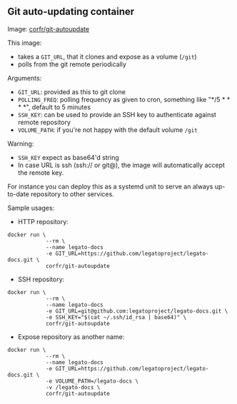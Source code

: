Git auto-updating container
---------------------------

Image: [corfr/git-autoupdate](https://registry.hub.docker.com/u/corfr/git-autoupdate/)

This image:
 - takes a `GIT_URL`, that it clones and expose as a volume (`/git`)
 - polls from the git remote periodically

Arguments:
 - `GIT_URL`: provided as this to git clone
 - `POLLING_FREQ`: polling frequency as given to cron, something like "*/5 * * * *", default to 5 minutes
 - `SSH_KEY`: can be used to provide an SSH key to authenticate against remote repository
 - `VOLUME_PATH`: if you're not happy with the default volume `/git`

Warning:
 - `SSH_KEY` expect as base64'd string
 - In case URL is ssh (ssh:// or git@), the image will automatically accept the remote key.

For instance you can deploy this as a systemd unit to serve an always up-to-date repository to other services.

Sample usages:

 - HTTP repository:
```
docker run \
            --rm \
            --name legato-docs
            -e GIT_URL=https://github.com/legatoproject/legato-docs.git \
            corfr/git-autoupdate
```

 - SSH repository:
```
docker run \
            --rm \
            --name legato-docs
            -e GIT_URL=git@github.com:legatoproject/legato-docs.git \
            -e SSH_KEY="$(cat ~/.ssh/id_rsa | base64)" \
            corfr/git-autoupdate
```

 - Expose repository as another name:
```
docker run \
            --rm \
            --name legato-docs
            -e GIT_URL=https://github.com/legatoproject/legato-docs.git \
            -e VOLUME_PATH=/legato-docs \
            -v /legato-docs \
            corfr/git-autoupdate
```

